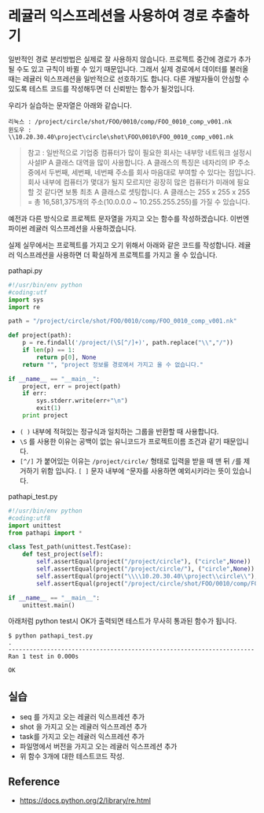 # 레귤러 익스프레션을 사용하여 경로 추출하기

일반적인 경로 분리방법은 실제로 잘 사용하지 않습니다.
프로젝트 중간에 경로가 추가될 수도 있고 규칙이 바뀔 수 있기 때문입니다.
그래서 실제 경로에서 데이터를 불러올 때는 레귤러 익스프레션을 일반적으로 선호하기도 합니다.
다른 개발자들이 안심할 수 있도록 테스트 코드를 작성해두면 더 신뢰받는 함수가 될것입니다.

우리가 실습하는 문자열은 아래와 같습니다.
```
리눅스 : /project/circle/shot/FOO/0010/comp/FOO_0010_comp_v001.nk
윈도우 : \\10.20.30.40\project\circle\shot\FOO\0010\FOO_0010_comp_v001.nk
```

> 참고 : 일반적으로 기업중 컴퓨터가 많이 필요한 회사는 내부망 네트워크 설정시 사설IP A 클래스 대역을 많이 사용합니다.
A 클래스의 특징은 네자리의 IP 주소 중에서 두번째, 세번째, 네번째 주소를 회사 마음대로 부여할 수 있다는 점입니다. 회사 내부에 컴퓨터가 몇대가 될지 모르지만 굉장히 많은 컴퓨터가 미래에 필요할 것 같다면 보통 최초 A 클래스로 셋팅합니다. A 클래스는 255 x 255 x 255 = 총 16,581,375개의 주소(10.0.0.0 ~ 10.255.255.255)를 가질 수 있습니다.

예전과 다른 방식으로 프로젝트 문자열을 가지고 오는 함수를 작성하겠습니다.
이번엔 파이썬 레귤러 익스프레션을 사용하겠습니다.

실제 실무에서는 프로젝트를 가지고 오기 위해서 아래와 같은 코드를 작성합니다. 레귤러 익스프레션을 사용하면 더 확실하게 프로젝트를 가지고 올 수 있습니다.

pathapi.py
```python
#!/usr/bin/env python
#coding:utf
import sys
import re

path = "/project/circle/shot/FOO/0010/comp/FOO_0010_comp_v001.nk"

def project(path):
    p = re.findall('/project/(\S[^/]+)', path.replace("\\","/"))
    if len(p) == 1:
        return p[0], None
    return "", "project 정보를 경로에서 가지고 올 수 없습니다."

if __name__ == "__main__":
    project, err = project(path)
    if err:
        sys.stderr.write(err+"\n")
        exit(1)
    print project
```
- `( )` 내부에 적혀있는 정규식과 일치하는 그룹을 반환할 때 사용합니다. 
- `\S` 를 사용한 이유는 공백이 없는 유니코드가 프로젝트이름 조건과 같기 때문입니다.
- `[^/]` 가 붙어있는 이유는 `/project/circle/` 형태로 입력을 받을 때 맨 뒤 `/`를 제거하기 위함 입니다. `[ ]` 문자 내부에 `^`문자를 사용하면 예외시키라는 뜻이 있습니다.

pathapi_test.py
```python
#!/usr/bin/env python
#coding:utf8
import unittest
from pathapi import *

class Test_path(unittest.TestCase):
    def test_project(self):
        self.assertEqual(project("/project/circle"), ("circle",None))
        self.assertEqual(project("/project/circle/"), ("circle",None))
        self.assertEqual(project("\\\\10.20.30.40\\project\\circle\\"), ("circle",None))
        self.assertEqual(project("/project/circle/shot/FOO/0010/comp/FOO_0010_comp_v001.nk"), ("circle",None))

if __name__ == "__main__":
    unittest.main()
```

아래처럼 python test시 OK가 출력되면 테스트가 무사히 통과된 함수가 됩니다.
```
$ python pathapi_test.py 
.
----------------------------------------------------------------------
Ran 1 test in 0.000s

OK
```

## 실습
- seq 를 가지고 오는 레귤러 익스프레션 추가
- shot 을 가지고 오는 레귤러 익스프레션 추가
- task를 가지고 오는 레귤러 익스프레션 추가
- 파일명에서 버전을 가지고 오는 레귤러 익스프레션 추가
- 위 함수 3개에 대한 테스트코드 작성.

## Reference
- https://docs.python.org/2/library/re.html